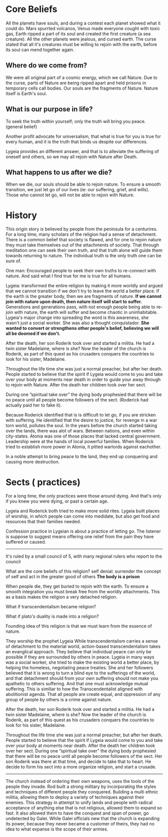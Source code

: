 # Core Beliefs

All the planets have souls, and during a contest each planet showed what it could do. Mars spurrted volcanos, Venus made everyone cought with toxic gas, Earth ripped a part of its soul and created the first creature (a sea creature). All the other planets were jealous, and cursed earth. The curse stated that all it's creatures must be willing to rejoin with the earth, before its soul can mend together again. 

## Where do we come from?

We were all original part of a cosmic energy, which we call Nature. Due to the curse, parts of Nature are being ripped apart and held prisons in temporary cells call bodies. Our souls are the fragments of Nature. Nature itself is Earth's soul. 

## What is our purpose in life?

To seek the truth within yourself; only the truth will bring you peace. (general belief)

Another profit advocate for universalism, that what is true for you is true for every human, and it is the truth that binds us despite our differences.

Lygeia provides an different answer, and that is to alleviate the suffering of oneself and others, so we may all rejoin with Nature after Death.

## What happens to us after we die?

When we die, our souls should be able to rejoin nature. To ensure a smooth transition, we just let go of our lives (ie: our suffering, grief, and wills). Those who cannot let go, will not be able to rejoin with Nature.

# History

This origin story is believed by people from the peninsula for a centurires. For a long time, many scholars of the religion had a sense of detachment. There is a common belief that society is flawed, and for one to rejoin nature they must take themselves out of the attachments of society. That through meditation one can seek their own truth, and that truth alone will guide them towards returning to nature. The individual truth is the only truth one can be sure of.

One man: Encouraged people to seek their own truths to re-connect with nature. And said what I find true for me is true for all humans. 

Lygeia: transformed the entire religion by making it more worldly and argued that we cannot transition if we don't try to leave the world a better place.  If the earth is the greater body, then we are fragments of nature. **If we cannot join with nature upon death, then nature itself will start to suffer.** Generations and generations pass, with not enough people being able to re-join with nature, the earth will suffer and become chaotic in uninhabitable. Lygeia's major change into spreading the word is this awareness, she wasn't just a social worker. She was also a thought conquistador. **She wanted to convert or strengthens other people's belief, believing we will all be doomed if we don't.** 

After the death, her son Roderik took over and started a militia. He had a twin sister Madelaine, where is she? Now the leader of the church is Roderik, as part of this quest as his crusaders conquers the countries to look for his sister,  Madelaine.

Throughout the life time she was just a normal preacher, but after her death. People started to believe that the spirit if Lygeia would come to you and take over your body at moments near death in order to guide your away through to rejoin with Nature. After the death her children took over her sect.

During one ”spiritual take over” the dying body prophesied that there will be no peace until all people become followers of the sect. (Roderick had actually paid her to fake it). 

Because Roderick identified that is is difficult to let go, if you are stricken with suffering. He identified that the desire to justice, for revenge in a war torn world, pollutes the soul. In the years before the church started taking over the lands, there was alot of wars. Between nations, and even within city-states. Atonia was one of those places that lacked central government. Leadership were at the hands of local powerful families. When Roderick tried to establish more power in Atonia, it pitted warlords against eachother.

In a noble attempt to bring peace to the land, they end up conquering and causing more destruction.

# Sects ( practices)

For a long time, the only practices were those around dying. And that's only if you knew you were dying, or past a certain age. 

Lygeia and Roderick both tried to make more solid rites. Lygeia built places of worship, in which people can come into medidate, but also get food and resources that their families needed.

Confession practice in Lygeian is about a practice of letting go. The listener is suppose to suggest means offering one relief from the pain they have suffered or caused.

---

It's ruled by a small council of 5, with many regional rulers who report to the council

What are the core beliefs of this religion?
self denial: surrender the concept of self and act in the greater good of others
**The body is a prison**

When people die, they get buried to rejoin with the earth. To ensure a smooth integration you must break free from the worldly attachments. This as a basis makes the religion a very detached religion.

What if transcendentalism became religion?

What if plato's duality is made into a religion?

Founding idea of this religion is that we must learn from the essence of nature. 

They worship the prophet Lygeia
While transcendentalism carries a sense of detachment to the material world, action-based transcendentalism takes an evanglical approach. They believe that individual peace can only be possible if they are surrounded by others in peace. Lygeia in many ways was a social worker, she tried to make the existing world a better place, by helping the homeless, negotiating peace treaties. She and her followers believed that it is wrong to turn a blind eye to the sufferings of the world, and that detachment should from your own suffering should not make you apathetic to others suffering. And that one must acknowledge mutual suffering. This is similiar to how the Transcendentalist aligned with abolitionist agenda. That all people are create equal, and oppression of any group of people by others is a crime against nature. 

After the death, her son Roderik took over and started a militia. He had a twin sister Madelaine, where is she? Now the leader of the church is Roderik, as part of this quest as his crusaders conquers the countries to look for his sister,  Madelaine.

Throughout the life time she was just a normal preacher, but after her death. People started to believe that the spirit if Lygeia would come to you and take over your body at moments near death. After the death her children took over her sect. During one ”spiritual take over” the dying body prophesied that there will be no peace until all people become followers of the sect. Her son Roderik was there at that time, and decide to take that to heart. He decide to form his sect into a more organize religion, and start a crusade.



---

The church instead of ordering their own weapons, uses the tools of the people they invade. Rod built a strong military by incorporating the styles and techniques of different people they conquered. Building a multi ethnic militia, allowing them to deploy a variety of techniques against their enemies. This strategy in attempt to unify lands and people with radical acceptance of anything else that is not religious, allowed them to expand so fast. It also allowed them to have the conquest and span of power, go undetected by Galei. While Galei officials new that the church is expanding its power, because they never became a customer of theirs, they had no idea to what expanse is the scope of their armies.  

